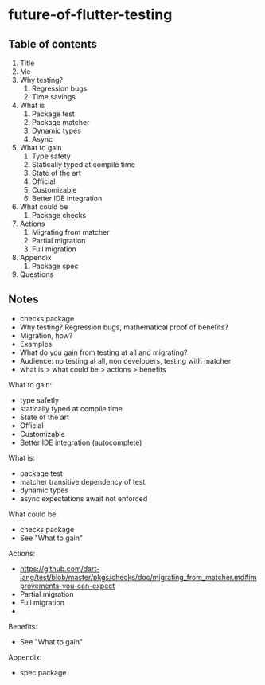 # future-of-flutter-testing

## Table of contents

1) Title
1) Me
1) Why testing?
    1) Regression bugs
    1) Time savings
1) What is
    1) Package test
    1) Package matcher
    1) Dynamic types
    1) Async
1) What to gain
    1) Type safety
    1) Statically typed at compile time
    1) State of the art
    1) Official
    1) Customizable
    1) Better IDE integration
1) What could be
    1) Package checks
1) Actions
    1) Migrating from matcher
    1) Partial migration
    1) Full migration
1) Appendix
    1) Package spec
1) Questions


## Notes

* checks package
* Why testing? Regression bugs, mathematical proof of benefits?
* Migration, how?
* Examples
* What do you gain from testing at all and migrating?
* Audience: no testing at all, non developers, testing with matcher
* what is > what could be > actions > benefits

What to gain:
* type safetly
* statically typed at compile time
* State of the art
* Official
* Customizable
* Better IDE integration (autocomplete)

What is:
* package test
* matcher transitive dependency of test
* dynamic types
* async expectations await not enforced

What could be:
* checks package
* See "What to gain"

Actions:
* https://github.com/dart-lang/test/blob/master/pkgs/checks/doc/migrating_from_matcher.md#improvements-you-can-expect
* Partial migration
* Full migration
* 

Benefits:
* See "What to gain"

Appendix:
* spec package